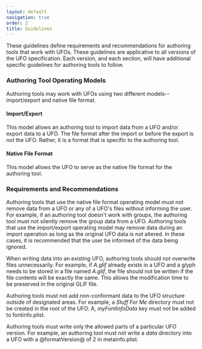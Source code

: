 ```yaml
---
layout: default
navigation: true
order: 2
title: Guidelines
---
```


These guidelines define requirements and recommendations for authoring tools that work with UFOs. These guidelines are applicative to all versions of the UFO specification. Each version, and each section, will have additional specific guidelines for authoring tools to follow.

### Authoring Tool Operating Models

Authoring tools may work with UFOs using two different models--import/export and native file format.

#### Import/Export

This model allows an authoring tool to import data from a UFO and/or export data to a UFO. The file format after the import or before the export is _not_ the UFO. Rather, it is a format that is specific to the authoring tool.

#### Native File Format

This model allows the UFO to serve as the native file format for the authoring tool.

### Requirements and Recommendations

Authoring tools that use the native file format operating model must not remove data from a UFO or any of a UFO's files without informing the user. For example, if an authoring tool doesn't work with groups, the authoring tool must not silently remove the group data from a UFO. Authoring tools that use the import/export operating model may remove data during an import operation as long as the original UFO data is not altered. In these cases, it is recommended that the user be informed of the data being ignored.

When writing data into an existing UFO, authoring tools should not overwrite files unnecessarily. For example, if _A.glif_ already exists in a UFO and a glyph needs to be stored in a file named _A.glif_, the file should not be written if the file contents will be exactly the same. This allows the modification time to be preserved in the original GLIF file.

Authoring tools must not add non-conformant data to the UFO structure outside of designated areas. For example, a _Stuff For Me_ directory must not be created in the root of the UFO. A, _myFontInfoData_ key must not be added to fontinfo.plist.

Authoring tools must write only the allowed parts of a particular UFO version. For example, an authoring tool must not write a _data_ directory into a UFO with a @formatVersion@ of 2 in metainfo.plist.
